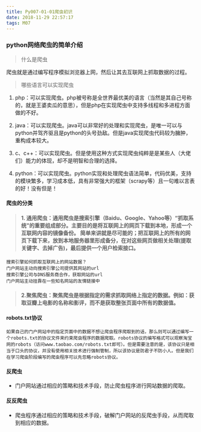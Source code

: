 ```yaml
---
title: Py007-01-01爬虫初识
date: 2018-11-29 22:57:17
tags: M07
---
```


### python网络爬虫的简单介绍
 
> 什么是爬虫

爬虫就是通过编写程序模拟浏览器上网，然后让其去互联网上抓取数据的过程。

> 哪些语言可以实现爬虫
   
1. php：可以实现爬虫。php被号称是全世界最优美的语言（当然是其自己号称的，就是王婆卖瓜的意思），但是php在实现爬虫中支持多线程和多进程方面做的不好。

2. java：可以实现爬虫。java可以非常好的处理和实现爬虫，是唯一可以与python并驾齐驱且是python的头号劲敌。但是java实现爬虫代码较为臃肿，重构成本较大。

3. c、c++：可以实现爬虫。但是使用这种方式实现爬虫纯粹是是某些人（大佬们）能力的体现，却不是明智和合理的选择。

4. python：可以实现爬虫。python实现和处理爬虫语法简单，代码优美，支持的模块繁多，学习成本低，具有非常强大的框架（scrapy等）且一句难以言表的好！没有但是！

#### 爬虫的分类

> #### 1. 通用爬虫：通用爬虫是搜索引擎（Baidu、Google、Yahoo等）“抓取系统”的重要组成部分。主要目的是将互联网上的网页下载到本地，形成一个互联网内容的镜像备份。  简单来讲就是尽可能的；把互联网上的所有的网页下载下来，放到本地服务器里形成备分，在对这些网页做相关处理(提取关键字、去掉广告)，最后提供一个用户检索接口。 

``` 
搜索引擎如何抓取互联网上的网站数据？
门户网站主动向搜索引擎公司提供其网站的url
搜索引擎公司与DNS服务商合作，获取网站的url
门户网站主动挂靠在一些知名网站的友情链接中
```
> #### 2.聚焦爬虫：聚焦爬虫是根据指定的需求抓取网络上指定的数据。例如：获取豆瓣上电影的名称和影评，而不是获取整张页面中所有的数据值。

#### robots.txt协议

```
如果自己的门户网站中的指定页面中的数据不想让爬虫程序爬取到的话，那么则可以通过编写一个robots.txt的协议文件来约束爬虫程序的数据爬取。robots协议的编写格式可以观察淘宝网的robots（访问www.taobao.com/robots.txt即可）。但是需要注意的是，该协议只是相当于口头的协议，并没有使用相关技术进行强制管制，所以该协议是防君子不防小人。但是我们在学习爬虫阶段编写的爬虫程序可以先忽略robots协议。
```

#### 反爬虫

- 门户网站通过相应的策略和技术手段，防止爬虫程序进行网站数据的爬取。

#### 反反爬虫

- 爬虫程序通过相应的策略和技术手段，破解门户网站的反爬虫手段，从而爬取到相应的数据。
